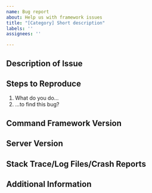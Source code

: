 ```yaml
---
name: Bug report
about: Help us with framework issues
title: "[Category] Short description"
labels: ''
assignees: ''

---
```


## Description of Issue
<!-- Please provide as much detail as possible. -->

## Steps to Reproduce
1. What do you do...
2. ...to find this bug?

## Command Framework Version
<!-- Self-explanatory. -->

## Server Version
<!-- Self-explanatory. -->

## Stack Trace/Log Files/Crash Reports
<!-- Any relevant log files. Drag and drop text files here to upload to GitHub directly, OR upload the complete contents to Pastebin. https://pastebin.com/ -->

<!-- **DO NOT directly copy and paste log contents OR stack trace here on GitHub.** -->

## Additional Information
<!-- Here goes any final remarks and everything else that might not fit in the previous sections. -->
